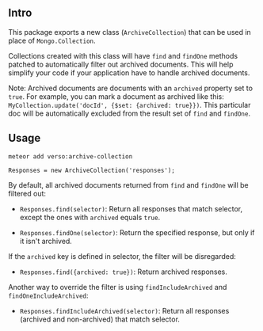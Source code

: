 ## Intro

This package exports a new class (`ArchiveCollection`) that can be used in place of
`Mongo.Collection`.

Collections created with this class will have `find` and `findOne` methods patched to automatically
filter out archived documents. This will help simplify your code if your application have to handle
archived documents.

Note: Archived documents are documents with an `archived` property set to `true`. For example, you
can mark a document as archived like this: `MyCollection.update('docId', {$set: {archived: true}})`. 
This particular doc will be automatically excluded from the result set of `find` and `findOne`.

## Usage

`meteor add verso:archive-collection`

`Responses = new ArchiveCollection('responses');`

By default, all archived documents returned from `find` and `findOne` will be filtered out:

- `Responses.find(selector)`: Return all responses that match selector, except the ones with `archived` equals `true`.

- `Responses.findOne(selector)`: Return the specified response, but only if it isn't archived.

If the `archived` key is defined in selector, the filter will be disregarded:

- `Responses.find({archived: true})`: Return archived responses.

Another way to override the filter is using `findIncludeArchived` and `findOneIncludeArchived`:

- `Responses.findIncludeArchived(selector)`: Return all responses (archived and non-archived) that match selector.

